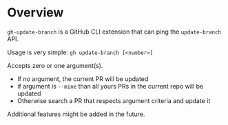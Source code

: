 # Overview

`gh-update-branch` is a GitHub CLI extension that can ping the `update-branch`
API.

Usage is very simple: `gh update-branch [<number>]`

Accepts zero or one argument(s).

- If no argument, the current PR will be updated
- if argument is `--mine` than all yours PRs in the current repo will be updated
- Otherwise search a PR that respects argument criteria and update it

Additional features might be added in the future.
